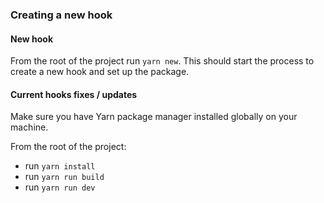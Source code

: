 ### Creating a new hook

#### New hook
From the root of the project run `yarn new`. This should start the process to create a new hook and set up the package.

#### Current hooks fixes / updates
Make sure you have Yarn package manager installed globally on your machine.

From the root of the project:

- run `yarn install`
- run `yarn run build`
- run `yarn run dev`

